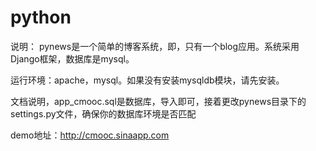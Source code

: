 python
======

说明：
  pynews是一个简单的博客系统，即，只有一个blog应用。系统采用Django框架，数据库是mysql。
  
  运行环境：apache，mysql。如果没有安装mysqldb模块，请先安装。
  
文档说明，app_cmooc.sql是数据库，导入即可，接着更改pynews目录下的settings.py文件，确保你的数据库环境是否匹配

demo地址：http://cmooc.sinaapp.com
